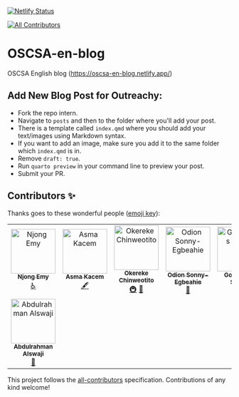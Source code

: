 [![Netlify Status](https://api.netlify.com/api/v1/badges/b094e502-790b-4b44-9239-aefd49175684/deploy-status)](https://app.netlify.com/sites/oscsa-en-blog/deploys)
<!-- ALL-CONTRIBUTORS-BADGE:START - Do not remove or modify this section -->
[![All Contributors](https://img.shields.io/badge/all_contributors-8-orange.svg?style=flat-square)](#contributors-)
<!-- ALL-CONTRIBUTORS-BADGE:END -->

# OSCSA-en-blog
OSCSA English blog (https://oscsa-en-blog.netlify.app/)

## Add New Blog Post for Outreachy:
- Fork the repo intern.
- Navigate to `posts` and then to the folder where you'll add your post.
- There is a template called `index.qmd` where you should add your text/images using Markdown syntax.
- If you want to add an image, make sure you add it to the same folder which `index.qmd` is in.
- Remove `draft: true`. 
- Run `quarto preview` in your command line to preview your post.
- Submit your PR.

## Contributors ✨

Thanks goes to these wonderful people ([emoji key](https://allcontributors.org/docs/en/emoji-key)):

<!-- ALL-CONTRIBUTORS-LIST:START - Do not remove or modify this section -->
<!-- prettier-ignore-start -->
<!-- markdownlint-disable -->
<table>
  <tbody>
    <tr>
      <td align="center"><a href="https://github.com/Njong392"><img src="https://avatars.githubusercontent.com/u/81039882?v=4?s=100" width="100px;" alt="Njong Emy"/><br /><sub><b>Njong Emy</b></sub></a><br /><a href="#a11y-Njong392" title="Accessibility">️️️️♿️</a></td>
      <td align="center"><a href="https://asmakacem.me/"><img src="https://avatars.githubusercontent.com/u/73066984?v=4?s=100" width="100px;" alt="Asma Kacem"/><br /><sub><b>Asma Kacem</b></sub></a><br /><a href="#content-AsmaKacem1" title="Content">🖋</a></td>
      <td align="center"><a href="http://okereke.dev"><img src="https://avatars.githubusercontent.com/u/65835404?v=4?s=100" width="100px;" alt="Okereke Chinweotito"/><br /><sub><b>Okereke Chinweotito</b></sub></a><br /><a href="#infra-okerekechinweotito" title="Infrastructure (Hosting, Build-Tools, etc)">🚇</a> <a href="#maintenance-okerekechinweotito" title="Maintenance">🚧</a></td>
      <td align="center"><a href="http://odion.hashnode.dev"><img src="https://avatars.githubusercontent.com/u/99491084?v=4?s=100" width="100px;" alt="Odion Sonny-Egbeahie"/><br /><sub><b>Odion Sonny-Egbeahie</b></sub></a><br /><a href="https://github.com/Open-Science-Community-Saudi-Arabia/OSCSA-en-blog/commits?author=Odion-Sonny" title="Documentation">📖</a></td>
      <td align="center"><a href="https://goodnewssandy.netlify.app/"><img src="https://avatars.githubusercontent.com/u/54219127?v=4?s=100" width="100px;" alt="Goodnews Sandy"/><br /><sub><b>Goodnews Sandy</b></sub></a><br /><a href="https://github.com/Open-Science-Community-Saudi-Arabia/OSCSA-en-blog/issues?q=author%3Asandygudie" title="Bug reports">🐛</a></td>
      <td align="center"><a href="https://batool-almarzouq.netlify.app/"><img src="https://avatars.githubusercontent.com/u/53487593?v=4?s=100" width="100px;" alt="Batool Almarzouq"/><br /><sub><b>Batool Almarzouq</b></sub></a><br /><a href="#infra-BatoolMM" title="Infrastructure (Hosting, Build-Tools, etc)">🚇</a> <a href="#projectManagement-BatoolMM" title="Project Management">📆</a> <a href="#mentoring-BatoolMM" title="Mentoring">🧑‍🏫</a></td>
      <td align="center"><a href="https://realrichi3.github.io"><img src="https://avatars.githubusercontent.com/u/76791916?v=4?s=100" width="100px;" alt="Richie"/><br /><sub><b>Richie</b></sub></a><br /><a href="#blog-RealRichi3" title="Blogposts">📝</a></td>
    </tr>
    <tr>
      <td align="center"><a href="https://github.com/alswajiab"><img src="https://avatars.githubusercontent.com/u/42093749?v=4?s=100" width="100px;" alt="Abdulrahman Alswaji"/><br /><sub><b>Abdulrahman Alswaji</b></sub></a><br /><a href="https://github.com/Open-Science-Community-Saudi-Arabia/OSCSA-en-blog/pulls?q=is%3Apr+reviewed-by%3Aalswajiab" title="Reviewed Pull Requests">👀</a></td>
    </tr>
  </tbody>
</table>

<!-- markdownlint-restore -->
<!-- prettier-ignore-end -->

<!-- ALL-CONTRIBUTORS-LIST:END -->

This project follows the [all-contributors](https://github.com/all-contributors/all-contributors) specification. Contributions of any kind welcome!

